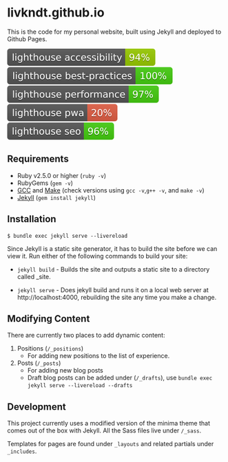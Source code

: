 # livkndt.github.io
This is the code for my personal website, built using Jekyll and deployed to Github Pages.

![](readme_img/lighthouse_accessibility.svg)
![](readme_img/lighthouse_best-practices.svg)
![](readme_img/lighthouse_performance.svg)
![](readme_img/lighthouse_pwa.svg)
![](readme_img/lighthouse_seo.svg)

## Requirements
- Ruby v2.5.0 or higher (`ruby -v`)
- RubyGems (`gem -v`)
- [GCC](https://gcc.gnu.org/install/) and [Make](https://www.gnu.org/software/make/) (check versions using `gcc -v`,`g++ -v`, and `make -v`)
- [Jekyll](https://jekyllrb.com/docs/installation/) (`gem install jekyll`)

## Installation
```shell
$ bundle exec jekyll serve --livereload
```
Since Jekyll is a static site generator, it has to build the site before we can view it. Run either of the following commands to build your site:

- `jekyll build` - Builds the site and outputs a static site to a directory called _site.

- `jekyll serve` - Does jekyll build and runs it on a local web server at http://localhost:4000, rebuilding the site any time you make a change.

## Modifying Content
There are currently two places to add dynamic content:
1. Positions (`/_positions`)
   - For adding new positions to the list of experience.
2. Posts (`/_posts`)
   - For adding new blog posts
   - Draft blog posts can be added under (`/_drafts`), use `bundle exec jekyll serve --livereload --drafts`

## Development
This project currently uses a modified version of the minima theme that comes out of the box with Jekyll.
All the Sass files live under `/_sass`.

Templates for pages are found under `_layouts` and related partials under `_includes`.
